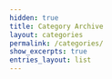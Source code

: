 ```yaml
---
hidden: true
title: Category Archive
layout: categories
permalink: /categories/
show_excerpts: true
entries_layout: list
---
```

